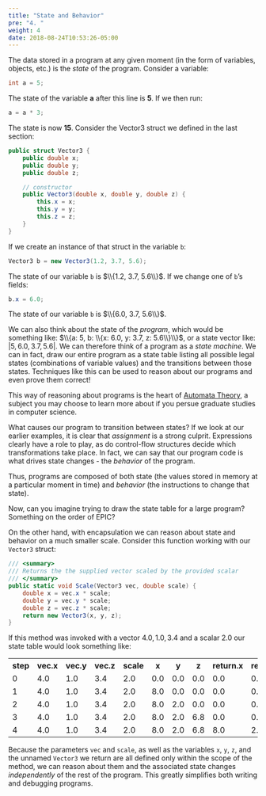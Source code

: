 ```yaml
---
title: "State and Behavior"
pre: "4. "
weight: 4
date: 2018-08-24T10:53:26-05:00
---
```


The data stored in a program at any given moment (in the form of variables, objects, etc.) is the *state* of the program.  Consider a variable:

```csharp
int a = 5;
```

The state of the variable **a** after this line is **5**.  If we then run:

```csharp
a = a * 3;
```

The state is now **15**. Consider the Vector3 struct we defined in the last section:

```csharp
public struct Vector3 {
    public double x;
    public double y;
    public double z;

    // constructor
    public Vector3(double x, double y, double z) {
        this.x = x;
        this.y = y;
        this.z = z;
    }
}
```

If we create an instance of that struct in the variable `b`:

```csharp
Vector3 b = new Vector3(1.2, 3.7, 5.6);
```

The state of our variable `b` is $\\{1.2, 3.7, 5.6\\}$.  If we change one of `b`’s fields:

```csharp
b.x = 6.0;
```

The state of our variable `b` is $\\{6.0, 3.7, 5.6\\}$.

We can also think about the state of the *program*, which would be something like: $\\{a: 5, b: \\{x: 6.0, y: 3.7, z: 5.6\\}\\}$, or a state vector like: $|5, 6.0, 3.7, 5.6|$.  We can therefore think of a program as a *state machine*. We can in fact, draw our entire program as a state table listing all possible legal states (combinations of variable values) and the transitions between those states. Techniques like this can be used to reason about our programs and even prove them correct!

This way of reasoning about programs is the heart of [Automata Theory](https://en.wikipedia.org/wiki/Automata_theory), a subject you may choose to learn more about if you persue graduate studies in computer science.

What causes our program to transition between states?  If we look at our earlier examples, it is clear that *assignment* is a strong culprit.  Expressions clearly have a role to play, as do control-flow structures decide which transformations take place.  In fact, we can say that our program code is what drives state changes - the *behavior* of the program.

Thus, programs are composed of both state (the values stored in memory at a particular moment in time) and _behavior_ (the instructions to change that state).  

Now, can you imagine trying to draw the state table for a large program?  Something on the order of EPIC?  

On the other hand, with encapsulation we can reason about state and behavior on a much smaller scale.  Consider this function working with our `Vector3` struct:

```csharp
/// <summary>
/// Returns the the supplied vector scaled by the provided scalar
/// </summary>
public static void Scale(Vector3 vec, double scale) {
    double x = vec.x * scale;
    double y = vec.y * scale;
    double z = vec.z * scale;
    return new Vector3(x, y, z);
}
```

If this method was invoked with a vector ${4.0, 1.0, 3.4}$ and a scalar ${2.0}$ 
our state table would look something like:

<table>
  <tr>
    <th>step</th>
    <th>vec.x</th>
    <th>vec.y</th>
    <th>vec.z</th>
    <th>scale</th>
    <th>x</th>
    <th>y</th>
    <th>z</th>
    <th>return.x</th>
    <th>return.y</th>
    <th>return.z</th>
  <tr>
  <tr>
    <td>0</td>
    <td>4.0</td>
    <td>1.0</td>
    <td>3.4</td>
    <td>2.0</td>
    <td>0.0</td>
    <td>0.0</td>
    <td>0.0</td>
    <td>0.0</td>
    <td>0.0</td>
    <td>0.0</td>
  </tr>
  <tr>
    <td>1</td>
    <td>4.0</td>
    <td>1.0</td>
    <td>3.4</td>
    <td>2.0</td>
    <td>8.0</td>
    <td>0.0</td>
    <td>0.0</td>
    <td>0.0</td>
    <td>0.0</td>
    <td>0.0</td>
  </tr>
  <tr>
    <td>2</td>
    <td>4.0</td>
    <td>1.0</td>
    <td>3.4</td>
    <td>2.0</td>
    <td>8.0</td>
    <td>2.0</td>
    <td>0.0</td>
    <td>0.0</td>
    <td>0.0</td>
    <td>0.0</td>
  </tr>
  <tr>
    <td>3</td>
    <td>4.0</td>
    <td>1.0</td>
    <td>3.4</td>
    <td>2.0</td>
    <td>8.0</td>
    <td>2.0</td>
    <td>6.8</td>
    <td>0.0</td>
    <td>0.0</td>
    <td>0.0</td>
  </tr>
  <tr>
    <td>4</td>
    <td>4.0</td>
    <td>1.0</td>
    <td>3.4</td>
    <td>2.0</td>
    <td>8.0</td>
    <td>2.0</td>
    <td>6.8</td>
    <td>8.0</td>
    <td>2.0</td>
    <td>6.8</td>
  </tr>
</table>

Because the parameters `vec` and `scale`, as well as the variables `x`, `y`, `z`, and the unnamed `Vector3` we return are all defined only within the scope of the method, we can reason about them and the associated state changes _independently_ of the rest of the program.  This greatly simplifies both writing and debugging programs.